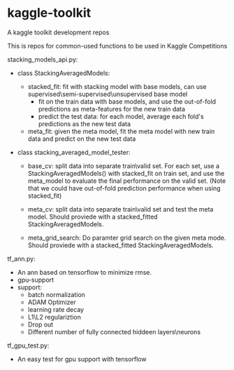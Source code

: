 # kaggle-toolkit
A kaggle toolkit development repos

This is repos for common-used functions to be used in Kaggle Competitions

stacking_models_api.py:

* class StackingAveragedModels:  
  * stacked_fit: fit with stacking model with base models, can use supervised\semi-supervised\unsupervised base model
    * fit on the train data with base models, and use the out-of-fold predictions as meta-features for the new train data
    * predict the test data: for each model, average each fold's predictions as the new test data
  * meta_fit: given the meta model, fit the meta model with new train data and predict on the new test data


* class stacking_averaged_model_tester:
  * base_cv: split data into separate train\valid set. For each set, use a StackingAveragedModels() with stacked_fit on train set, and use the meta_model to evaluate the final performance on the valid set. (Note that we could have out-of-fold prediction performance when using stacked_fit)

  * meta_cv: split data into separate train\valid set and test the meta model. Should proviede with a stacked_fitted StackingAveragedModels.

  * meta_grid_search: Do paramter grid search on the given meta mode. Should proviede with a stacked_fitted StackingAveragedModels.

tf_ann.py:
* An ann based on tensorflow to minimize rmse.
* gpu-support
* support:
  * batch normalization
  * ADAM Optimizer
  * learning rate decay
  * L1\L2 regulariztion
  * Drop out
  * Different number of fully connected hiddeen layers\neurons
  

tf_gpu_test.py:
* An easy test for gpu support with tensorflow
